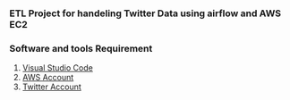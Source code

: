 ### ETL Project for handeling Twitter Data using airflow and AWS EC2

### Software and tools Requirement
1. [Visual Studio Code](https://code.visualstudio.com/)
2. [AWS Account](https://aws.amazon.com/)
3. [Twitter Account](https://twitter.com/home)